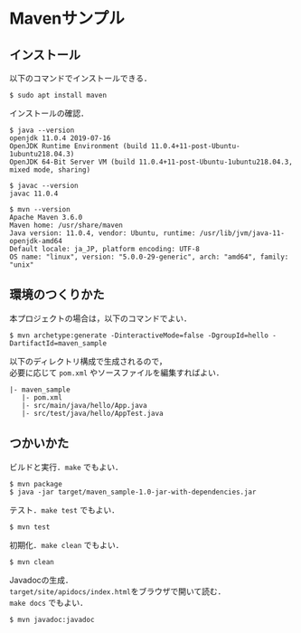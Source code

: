 # Mavenサンプル

## インストール

以下のコマンドでインストールできる．

```
$ sudo apt install maven
```

インストールの確認．

```
$ java --version
openjdk 11.0.4 2019-07-16
OpenJDK Runtime Environment (build 11.0.4+11-post-Ubuntu-1ubuntu218.04.3)
OpenJDK 64-Bit Server VM (build 11.0.4+11-post-Ubuntu-1ubuntu218.04.3, mixed mode, sharing)
```

```
$ javac --version
javac 11.0.4
```

```
$ mvn --version
Apache Maven 3.6.0
Maven home: /usr/share/maven
Java version: 11.0.4, vendor: Ubuntu, runtime: /usr/lib/jvm/java-11-openjdk-amd64
Default locale: ja_JP, platform encoding: UTF-8
OS name: "linux", version: "5.0.0-29-generic", arch: "amd64", family: "unix"
```

## 環境のつくりかた

本プロジェクトの場合は，以下のコマンドでよい．

```
$ mvn archetype:generate -DinteractiveMode=false -DgroupId=hello -DartifactId=maven_sample
```

以下のディレクトリ構成で生成されるので，    
必要に応じて `pom.xml` やソースファイルを編集すればよい．

```
|- maven_sample
   |- pom.xml
   |- src/main/java/hello/App.java
   |- src/test/java/hello/AppTest.java
```

## つかいかた

ビルドと実行．`make` でもよい．

```
$ mvn package
$ java -jar target/maven_sample-1.0-jar-with-dependencies.jar 
```

テスト．`make test` でもよい．
```
$ mvn test
```

初期化．`make clean` でもよい．
```
$ mvn clean
```

Javadocの生成．    
`target/site/apidocs/index.html`をブラウザで開いて読む．    
`make docs` でもよい．
```
$ mvn javadoc:javadoc
```

